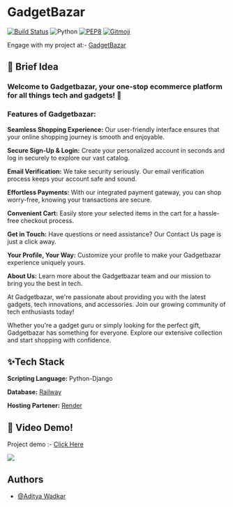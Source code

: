 # GadgetBazar

[![Build Status](https://travis-ci.org/swapagarwal/JARVIS-on-Messenger.svg?branch=master)](https://travis-ci.org/swapagarwal/JARVIS-on-Messenger)
![Python](https://img.shields.io/badge/python-3.7.7-blue.svg)
[![PEP8](https://img.shields.io/badge/code%20style-pep8-orange.svg)](https://www.python.org/dev/peps/pep-0008/)
[![Gitmoji](https://img.shields.io/badge/gitmoji-%20🚀%20🐳-FFDD67.svg)](https://gitmoji.carloscuesta.me)

Engage with my project at:- [GadgetBazar](https://gadgetbazar.onrender.com/)

## 🚀 Brief Idea
### Welcome to Gadgetbazar, your one-stop ecommerce platform for all things tech and gadgets! 🛒

### Features of Gadgetbazar:

**Seamless Shopping Experience:** Our user-friendly interface ensures that your online shopping journey is smooth and enjoyable.

**Secure Sign-Up & Login:** Create your personalized account in seconds and log in securely to explore our vast catalog.

**Email Verification:** We take security seriously. Our email verification process keeps your account safe and sound.

**Effortless Payments:** With our integrated payment gateway, you can shop worry-free, knowing your transactions are secure.

**Convenient Cart:** Easily store your selected items in the cart for a hassle-free checkout process.

**Get in Touch:** Have questions or need assistance? Our Contact Us page is just a click away.

**Your Profile, Your Way:** Customize your profile to make your Gadgetbazar experience uniquely yours.

**About Us:** Learn more about the Gadgetbazar team and our mission to bring you the best in tech.

At Gadgetbazar, we're passionate about providing you with the latest gadgets, tech innovations, and accessories. Join our growing community of tech enthusiasts today!

Whether you're a gadget guru or simply looking for the perfect gift, Gadgetbazar has something for everyone. Explore our extensive collection and start shopping with confidence.


## ✨Tech Stack

**Scripting Language:** Python-Django

**Database:** [Railway](https://railway.app/)

**Hosting Partener:** [Render](https://render.com/)

## 🔴 Video Demo!
Project demo :- [Click Here](https://youtu.be/1ewz6g85a7w)

<img src="https://github.com/AdityaWadkar/GadgetBazar/assets/67093170/972222e3-86c8-4aea-b82b-30b8bbde220a">


## Authors

- [@Aditya Wadkar](https://www.github.com/AdityaWadkar)
